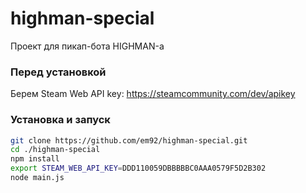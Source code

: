 # highman-special

Проект для пикап-бота HIGHMAN-а

### Перед установкой
Берем Steam Web API key: https://steamcommunity.com/dev/apikey

### Установка и запуск

```sh
git clone https://github.com/em92/highman-special.git
cd ./highman-special
npm install
export STEAM_WEB_API_KEY=DDD110059DBBBBBC0AAA0579F5D2B302
node main.js
```
